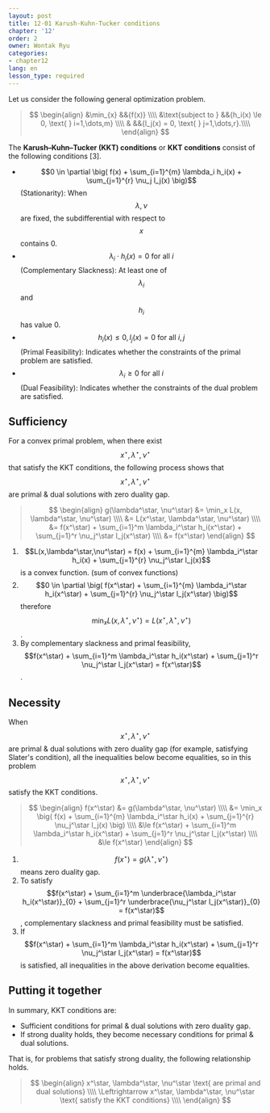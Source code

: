 ```yaml
---
layout: post
title: 12-01 Karush-Kuhn-Tucker conditions
chapter: '12'
order: 2
owner: Wontak Ryu
categories:
- chapter12
lang: en
lesson_type: required
---
```


<script type="text/x-mathjax-config">
MathJax.Hub.Config({
    displayAlign: "center"
});
</script>

Let us consider the following general optimization problem.

>$$
>\begin{align}
>    &\min_{x} &&{f(x)} \\\\
>    &\text{subject to } &&{h_i(x) \le 0, \text{ } i=1,\dots,m} \\\\
>    & &&{l_j(x) = 0, \text{ } j=1,\dots,r}.\\\\
>\end{align}
>$$

The **Karush–Kuhn–Tucker (KKT) conditions** or **KKT conditions** consist of the following conditions [3].

* $$0 \in \partial \big( f(x) + \sum_{i=1}^{m} \lambda_i h_i(x) + \sum_{j=1}^{r} \nu_j l_j(x) \big)$$ (Stationarity): When $$\lambda, \nu$$ are fixed, the subdifferential with respect to $$x$$ contains 0. 
* $$\lambda_i \cdot h_i(x) = 0 \text{ for all } i$$ (Complementary Slackness):  At least one of $$\lambda_i$$ and $$h_i$$ has value 0.
* $$h_i(x) \le 0, l_j(x) = 0 \text{ for all } i, j$$ (Primal Feasibility): Indicates whether the constraints of the primal problem are satisfied.
* $$\lambda_i \ge 0 \text{ for all } i$$ (Dual Feasibility): Indicates whether the constraints of the dual problem are satisfied.

## Sufficiency
For a convex primal problem, when there exist $$x^\star, \lambda^\star, \nu^\star$$ that satisfy the KKT conditions, the following process shows that $$x^\star, \lambda^\star, \nu^\star$$ are primal & dual solutions with zero duality gap.

>$$
>\begin{align}
>    g(\lambda^\star, \nu^\star) &= \min_x L(x, \lambda^\star, \nu^\star) \\\\
>                                &= L(x^\star, \lambda^\star, \nu^\star) \\\\
>                                &= f(x^\star) + \sum_{i=1}^m \lambda_i^\star h_i(x^\star) + \sum_{j=1}^r \nu_j^\star l_j(x^\star) \\\\
>                                &= f(x^\star)
>\end{align}
>$$

1. $$L(x,\lambda^\star,\nu^\star) = f(x) + \sum_{i=1}^{m} \lambda_i^\star h_i(x) + \sum_{j=1}^{r} \nu_j^\star l_j(x)$$ is a convex function. (sum of convex functions) 
2. $$0 \in \partial \big( f(x^\star) + \sum_{i=1}^{m} \lambda_i^\star h_i(x^\star) + \sum_{j=1}^{r} \nu_j^\star l_j(x^\star) \big)$$therefore $$\min_x L(x, \lambda^\star, \nu^\star) = L(x^\star, \lambda^\star, \nu^\star)$$.
3. By complementary slackness and primal feasibility, $$f(x^\star) + \sum_{i=1}^m \lambda_i^\star h_i(x^\star) + \sum_{j=1}^r \nu_j^\star l_j(x^\star) = f(x^\star)$$.

## Necessity
When $$x^\star, \lambda^\star, \nu^\star$$ are primal & dual solutions with zero duality gap (for example, satisfying Slater's condition), all the inequalities below become equalities, so in this problem $$x^\star, \lambda^\star, \nu^\star$$ satisfy the KKT conditions.
>$$
>\begin{align}
>    f(x^\star) &= g(\lambda^\star, \nu^\star) \\\\
>                   &= \min_x  \big( f(x) + \sum_{i=1}^{m} \lambda_i^\star h_i(x) + \sum_{j=1}^{r} \nu_j^\star l_j(x) \big) \\\\
>                   &\le f(x^\star) + \sum_{i=1}^m \lambda_i^\star h_i(x^\star) + \sum_{j=1}^r \nu_j^\star l_j(x^\star) \\\\
>                   &\le f(x^\star)
>\end{align}
>$$

1. $$f(x^\star) = g(\lambda^\star, \nu^\star)$$ means zero duality gap.
2. To satisfy $$f(x^\star) + \sum_{i=1}^m \underbrace{\lambda_i^\star h_i(x^\star)}_{0} + \sum_{j=1}^r \underbrace{\nu_j^\star l_j(x^\star)}_{0} = f(x^\star)$$, complementary slackness and primal feasibility must be satisfied.
3. If $$f(x^\star) + \sum_{i=1}^m \lambda_i^\star h_i(x^\star) + \sum_{j=1}^r \nu_j^\star l_j(x^\star) = f(x^\star)$$ is satisfied, all inequalities in the above derivation become equalities.

## Putting it together
In summary, KKT conditions are:

* Sufficient conditions for primal & dual solutions with zero duality gap.
* If strong duality holds, they become necessary conditions for primal & dual solutions.

That is, for problems that satisfy strong duality, the following relationship holds.
>$$
>\begin{align}
>    x^\star, \lambda^\star, \nu^\star \text{ are primal and dual solutions} \\\\
>    \Leftrightarrow x^\star, \lambda^\star, \nu^\star \text{ satisfy the KKT conditions} \\\\
>\end{align}
>$$